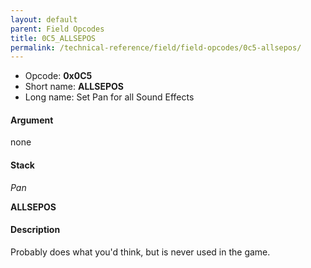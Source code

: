 ```yaml
---
layout: default
parent: Field Opcodes
title: 0C5_ALLSEPOS
permalink: /technical-reference/field/field-opcodes/0c5-allsepos/
---
```


-   Opcode: **0x0C5**
-   Short name: **ALLSEPOS**
-   Long name: Set Pan for all Sound Effects

#### Argument

none

#### Stack

  
*Pan*

**ALLSEPOS**

#### Description

Probably does what you'd think, but is never used in the game.
